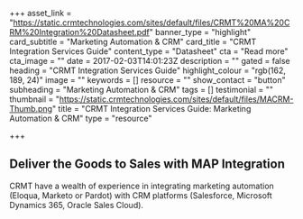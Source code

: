 +++
asset_link = "https://static.crmtechnologies.com/sites/default/files/CRMT%20MA%20CRM%20Integration%20Datasheet.pdf"
banner_type = "highlight"
card_subtitle = "Marketing Automation & CRM"
card_title = "CRMT Integration Services Guide"
content_type = "Datasheet"
cta = "Read more"
cta_image = ""
date = 2017-02-03T14:01:23Z
description = ""
gated = false
heading = "CRMT Integration Services Guide"
highlight_colour = "rgb(162, 189, 24)"
image = ""
keywords = []
resource = ""
show_contact = "button"
subheading = "Marketing Automation & CRM"
tags = []
testimonial = ""
thumbnail = "https://static.crmtechnologies.com/sites/default/files/MACRM-Thumb.png"
title = "CRMT Integration Services Guide: Marketing Automation & CRM"
type = "resource"

+++
## Deliver the Goods to Sales with MAP Integration

CRMT have a wealth of experience in integrating marketing automation (Eloqua, Marketo or Pardot) with CRM platforms (Salesforce, Microsoft Dynamics 365, Oracle Sales Cloud).